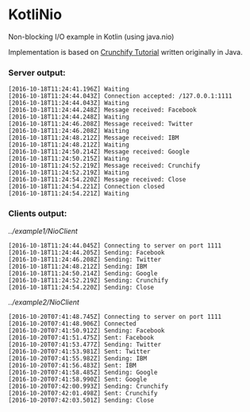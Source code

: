 # KotliNio
Non-blocking I/O example in Kotlin (using java.nio)

Implementation is based on [Crunchify Tutorial](http://crunchify.com/java-nio-non-blocking-io-with-server-client-example-java-nio-bytebuffer-and-channels-selector-java-nio-vs-io/) written originally in Java.

### Server output:

```
[2016-10-18T11:24:41.196Z] Waiting
[2016-10-18T11:24:44.043Z] Connection accepted: /127.0.0.1:1111
[2016-10-18T11:24:44.043Z] Waiting
[2016-10-18T11:24:44.248Z] Message received: Facebook
[2016-10-18T11:24:44.248Z] Waiting
[2016-10-18T11:24:46.208Z] Message received: Twitter
[2016-10-18T11:24:46.208Z] Waiting
[2016-10-18T11:24:48.212Z] Message received: IBM
[2016-10-18T11:24:48.212Z] Waiting
[2016-10-18T11:24:50.214Z] Message received: Google
[2016-10-18T11:24:50.215Z] Waiting
[2016-10-18T11:24:52.219Z] Message received: Crunchify
[2016-10-18T11:24:52.219Z] Waiting
[2016-10-18T11:24:54.220Z] Message received: Close
[2016-10-18T11:24:54.221Z] Connection closed
[2016-10-18T11:24:54.221Z] Waiting
```

### Clients output:

*../example1/NioClient*

```
[2016-10-18T11:24:44.045Z] Connecting to server on port 1111
[2016-10-18T11:24:44.205Z] Sending: Facebook
[2016-10-18T11:24:46.208Z] Sending: Twitter
[2016-10-18T11:24:48.212Z] Sending: IBM
[2016-10-18T11:24:50.214Z] Sending: Google
[2016-10-18T11:24:52.219Z] Sending: Crunchify
[2016-10-18T11:24:54.220Z] Sending: Close
```

*../example2/NioClient*

```
[2016-10-20T07:41:48.745Z] Connecting to server on port 1111
[2016-10-20T07:41:48.906Z] Connected
[2016-10-20T07:41:50.912Z] Sending: Facebook
[2016-10-20T07:41:51.475Z] Sent: Facebook
[2016-10-20T07:41:53.477Z] Sending: Twitter
[2016-10-20T07:41:53.981Z] Sent: Twitter
[2016-10-20T07:41:55.982Z] Sending: IBM
[2016-10-20T07:41:56.483Z] Sent: IBM
[2016-10-20T07:41:58.485Z] Sending: Google
[2016-10-20T07:41:58.990Z] Sent: Google
[2016-10-20T07:42:00.993Z] Sending: Crunchify
[2016-10-20T07:42:01.498Z] Sent: Crunchify
[2016-10-20T07:42:03.501Z] Sending: Close
```
